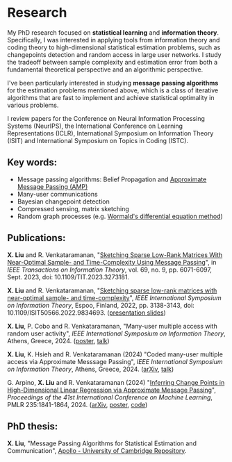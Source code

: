 <h1 style="font-size:30px">Research</h1>

My PhD research focused on **statistical learning** and **information theory**. 
Specifically, I was interested in applying tools from information theory and coding theory to high-dimensional statistical estimation problems, such as changepoints detection and random access in large user networks. I study the tradeoff between sample complexity and estimation error from both a fundamental theoretical perspective and an algorithmic perspective.

I've been particularly interested in studying **message passing algorithms** for the estimation problems mentioned above, which is a class of  iterative algorithms that are fast to implement and achieve statistical optimality in various problems.

I review papers for the Conference on Neural Information Processing Systems (NeurIPS), the International Conference on Learning Representations (ICLR), International Symposium on Information Theory (ISIT) and International Symposium on Topics in Coding (ISTC).

## Key words:
- Message passing algorithms: Belief Propagation and [Approximate Message Passing (AMP)](https://ieeexplore.ieee.org/document/9785928)
- Many-user communications
- Bayesian changepoint detection
- Compressed sensing, matrix sketching
- Random graph processes (e.g. [Wormald's differential equation method](https://projecteuclid.org/journals/annals-of-applied-probability/volume-5/issue-4/Differential-Equations-for-Random-Processes-and-Random-Graphs/10.1214/aoap/1177004612.full))

## Publications:
**X. Liu** and R. Venkataramanan, "[Sketching Sparse Low-Rank Matrices With Near-Optimal Sample- and Time-Complexity Using Message Passing](https://ieeexplore.ieee.org/document/10120641)", in *IEEE Transactions on Information Theory*, vol. 69, no. 9, pp. 6071-6097, Sept. 2023, doi: 10.1109/TIT.2023.3273181.

**X. Liu** and R. Venkataramanan, "[Sketching sparse low-rank matrices with near-optimal sample- and time-complexity](https://ieeexplore.ieee.org/document/9834693)", *IEEE International Symposium on Information Theory*, Espoo, Finland, 2022, pp. 3138-3143, doi: 10.1109/ISIT50566.2022.9834693. (<a href="/ISIT_talk_Shirley_Liu_website_version.pdf">presentation slides</a>) 

**X. Liu**, P. Cobo and R. Venkataramanan, "Many-user multiple access with random user activity", *IEEE International Symposium on Information Theory*, Athens, Greece, 2024. ([poster](ESIT_GMAC_poster_final.pdf), [talk](RA_isit2024(17mins).pdf))

**X. Liu**, K. Hsieh and R. Venkataramanan (2024) "Coded many-user multiple access via Approximate Messsage Passing", *IEEE International Symposium on Information Theory*, Athens, Greece, 2024. ([arXiv](https://arxiv.org/abs/2402.05625), [talk](CDMA_isit2024(17mins).pdf))

G. Arpino, **X. Liu** and R. Venkataramanan (2024) "[Inferring Change Points in High-Dimensional Linear Regression via Approximate Message Passing](https://proceedings.mlr.press/v235/arpino24a.html)", *Proceedings of the 41st International Conference on Machine Learning*, PMLR 235:1841-1864, 2024. ([arXiv](https://arxiv.org/abs/2404.07864), [poster](changepoints_poster.pdf), [code](https://github.com/gabrielarpino/AMP_chgpt_lin_reg))


## PhD thesis:
**X. Liu**, "Message Passing Algorithms for Statistical Estimation and Communication", [Apollo - University of Cambridge Repository](https://doi.org/10.17863/CAM.112616).


